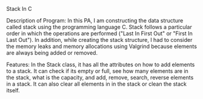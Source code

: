 Stack In C

Description of Program: In this PA, I am constructing the data structure called
stack using the programming language C. Stack follows a particular order in 
which the operations are performed ("Last In First Out" or 
"First In Last Out"). In addition, while creating the stack structure, I had
to consider the memory leaks and memory allocations using Valgrind because
elements are always being added or removed.

Features: In the Stack class, it has all the attributes on how to add
elements to a stack. It can check if its empty or full, see how many elements
are in the stack, what is the capacity, and add, remove, search, reverse
elements in a stack. It can also clear all elements in in the stack or clean
the stack itself.

